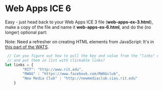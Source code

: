 # Web Apps ICE 6

Easy - just head back to your Web Apps ICE 3 file (**web-apps-ex-3.html**), make a copy of the file and name it **web-apps-ex-6.html**, and do the (no longer) optional part:

Note: Need a refresher on creating HTML elements from JavaScript: It's in [this part of the WATS](web-apps-4.md).

```javascript
 // Can you figure out how to pull the key and value from the "links" object literal?
 // and put them in list with clickable links?
let links = {
		"RIT": "http://www.rit.edu",
		"RWAG" : "https://www.facebook.com/RWAGclub",
		"New Media Club" : "http://newmediaclub.cias.rit.edu"
	}
```
